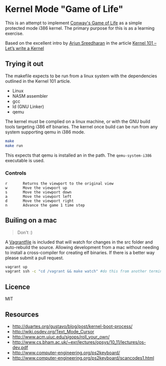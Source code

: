 # Kernel Mode "Game of Life"

This is an attempt to implement [Conway's Game of Life][1] as a simple protected mode i386 kernel. The primary purpose for this is as a learning exercise. 

Based on the excellent intro by [Arjun Sreedharan][2] in the article [Kernel 101 – Let’s write a Kernel][3]

## Trying it out

The makefile expects to be run from a linux system with the dependencies outlined in the Kernel 101 article. 

* Linux 
* NASM assembler
* gcc
* ld (GNU Linker)
* qemu

The kernel must be complied on a linux machine, or with the GNU build tools targeting i386 elf binaries. The kernel once build can be run from any system supporting qemu in i386 mode. 

```bash
make
make run
```

This expects that qemu is installed an in the path. The ```qemu-system-i386``` executable is used. 

### Controls

    r       Returns the viewport to the original view 
    w       Move the viewport up
    s       Move the viewport down
    a       Move the viewport left
    d       Move the viewport right
    n       Advance the game 1 time step


## Builing on a mac

> Don't :)

A [Vagrantfile][4] is included that will watch for changes in the src folder and auto-rebuild the source. Allowing development from a mac without needing to install a cross-compiler for creating elf binaries. If there is a better way please submit a pull request. 

```bash
vagrant up
vagrant ssh -c "cd /vagrant && make watch" #do this from another terminal
```

## Licence 

MIT

## Resources

* http://duartes.org/gustavo/blog/post/kernel-boot-process/
* http://wiki.osdev.org/Text_Mode_Cursor
* http://www.acm.uiuc.edu/sigops/roll_your_own/
* http://www.cs.bham.ac.uk/~exr/lectures/opsys/10_11/lectures/os-dev.pdf
* http://www.computer-engineering.org/ps2keyboard/
* http://www.computer-engineering.org/ps2keyboard/scancodes1.html


[1]: http://en.wikipedia.org/wiki/Conway%27s_Game_of_Life "Conway's Game Of Life"
[2]: http://arjunsreedharan.org/
[3]: http://arjunsreedharan.org/post/82710718100/kernel-101-lets-write-a-kernel
[4]: http://www.vagrantup.com/


